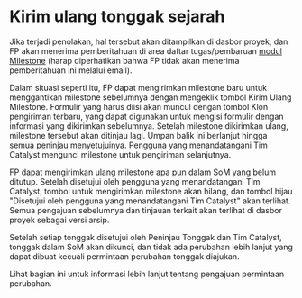 # **Kirim ulang tonggak sejarah**

Jika terjadi penolakan, hal tersebut akan ditampilkan di dasbor proyek, dan FP akan menerima pemberitahuan di area daftar tugas/pembaruan [modul Milestone](https://milestones.projectcatalyst.io/) (harap diperhatikan bahwa FP tidak akan menerima pemberitahuan ini melalui email).

Dalam situasi seperti itu, FP dapat mengirimkan milestone baru untuk menggantikan milestone sebelumnya dengan mengeklik tombol Kirim Ulang Milestone. Formulir yang harus diisi akan muncul dengan tombol Klon pengiriman terbaru, yang dapat digunakan untuk mengisi formulir dengan informasi yang dikirimkan sebelumnya. Setelah milestone dikirimkan ulang, milestone tersebut akan ditinjau lagi. Umpan balik ini berlanjut hingga semua peninjau menyetujuinya. Pengguna yang menandatangani Tim Catalyst mengunci milestone untuk pengiriman selanjutnya.

FP dapat mengirimkan ulang milestone apa pun dalam SoM yang belum ditutup. Setelah disetujui oleh pengguna yang menandatangani Tim Catalyst, tombol untuk mengirimkan milestone akan hilang, dan tombol hijau "Disetujui oleh pengguna yang menandatangani Tim Catalyst" akan terlihat. Semua pengajuan sebelumnya dan tinjauan terkait akan terlihat di dasbor proyek sebagai versi arsip.

Setelah setiap tonggak disetujui oleh Peninjau Tonggak dan Tim Catalyst, tonggak dalam SoM akan dikunci, dan tidak ada perubahan lebih lanjut yang dapat dibuat kecuali permintaan perubahan tonggak diajukan.

Lihat bagian ini untuk informasi lebih lanjut tentang pengajuan permintaan perubahan.
